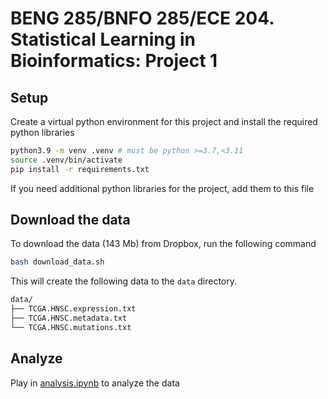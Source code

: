 # BENG 285/BNFO 285/ECE 204. Statistical Learning in Bioinformatics: Project 1

## Setup

Create a virtual python environment for this project and install the required python libraries

```bash
python3.9 -m venv .venv # must be python >=3.7,<3.11
source .venv/bin/activate
pip install -r requirements.txt
```

If you need additional python libraries for the project, add them to this file

## Download the data

To download the data (143 Mb) from Dropbox, run the following command

```bash
bash download_data.sh
```

This will create the following data to the `data` directory.

```bash
data/
├── TCGA.HNSC.expression.txt
├── TCGA.HNSC.metadata.txt
└── TCGA.HNSC.mutations.txt
```

## Analyze

Play in [analysis.ipynb](./analysis.ipynb) to analyze the data
